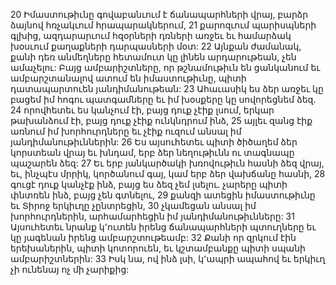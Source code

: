 20 Իմաստութիւնը գովաբանւում է ճանապարհների վրայ,
բարձր ձայնով հռչակւում հրապարակներում,
21 քարոզւում պարիսպների գլխից,
ազդարարւում հզօրների դռների առջեւ
եւ համարձակ խօսւում քաղաքների դարպասների մօտ:
22 Այնքան ժամանակ, քանի դեռ անմեղները հետամուտ կը լինեն արդարութեան,
չեն ամաչելու:
Բայց ամբարիշտները, որ թշնամութիւն են ցանկանում
եւ ամբարշտանալով ատում են իմաստութիւնը,
պիտի դատապարտուեն յանդիմանութեան:
23 Ահաւասիկ ես ձեր առջեւ կը բացեմ իմ հոգու պատգամները
եւ իմ խօսքերը կը սովորեցնեմ ձեզ.
24 որովհետեւ ես կանչում էի, բայց դուք չէիք լսում,
երկար թախանձում էի, բայց դուք չէիք ունկնդրում ինձ,
25 այլեւ զանց էիք առնում իմ խորհուրդները
եւ չէիք ուզում անսալ իմ յանդիմանութիւններին:
26 Ես այսուհետեւ պիտի ծիծաղեմ ձեր կորստեան վրայ
եւ խնդամ, երբ ձեր նեղութիւնն ու տագնապը պաշարեն ձեզ:
27 Եւ երբ յանկարծակի խռովութիւն հասնի ձեզ վրայ,
եւ, ինչպէս մրրիկ, կործանում գայ,
կամ երբ ձեր վախճանը հասնի,
28 գուցէ դուք կանչէք ինձ, բայց ես ձեզ չեմ լսելու.
չարերը պիտի փնտռեն ինձ, բայց չեն գտնելու,
29 քանզի ատեցին իմաստութիւնը
եւ Տիրոջ երկիւղը չընտրեցին,
30 չկամեցան անսալ իմ խորհուրդներին,
արհամարհեցին իմ յանդիմանութիւնները:
31 Այսուհետեւ նրանք կ՚ուտեն իրենց ճանապարհների պտուղները
եւ կը յագենան իրենց ամբարշտութեամբ:
32 Քանի որ զրկում էին երեխաներին, պիտի կոտորուեն,
եւ կշտամբանքը պիտի սպանի ամբարիշտներին:
33 Իսկ նա, ով ինձ լսի, կ՚ապրի ապահով
եւ երկիւղ չի ունենայ ոչ մի չարիքից:

